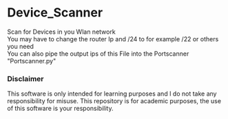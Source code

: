 # Device_Scanner
Scan for Devices in you Wlan network  
You may have to change the router Ip and /24 to for example /22 or others you need  
You can also pipe the output ips of this File into the Portscanner "Portscanner.py"

### Disclaimer
This software is only intended for learning purposes and I do not take any responsibility for misuse. 
This repository is for academic purposes, the use of this software is your responsibility.
